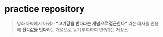 practice repository
======

>영화 타짜에서 아귀가 **"고기값을 번다라는 개념으로 접근한다"** 라는 대사를 인용해 **잔디값을 번다**라는 개념으로 동기 부여하여 연습하는 저장소
